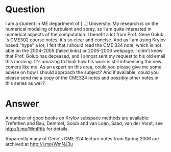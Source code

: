 # Question #

I am a student in ME department of […] University. My research is on the numerical modeling of turbulent and spray, so I am quite interested in numerical aspects of the computation. I benefit a lot from Prof. Gene Golub 's CME302 course notes; it's so clear and concise. And as I am using Krylov based "hype" a lot, I felt that I should read the CME 324 note, which is not able on the 2004-2005 (failed links) or 2005-2006 webpage. I didn't know that Prof. Golub has deceased, and I almost sent my request to his old email this morning. It's amazing to think how his work is still influencing the new comers like me. As an expert on this area, could you please give me some advise on how I should approach the subject? And if available, could you please send me a copy of the CME324 notes and possibly other notes in this series as well?


# Answer #

A number of good books on Krylov subspace methods are available:
Trefethen and Bau, Demmel, Golub and van Loan, Saad, van der Vorst;
see http://j.mp/WmPttk for details.

Apparently many of Gene's CME 324 lecture notes from Spring 2006 are archived at http://j.mp/WmNJ3u